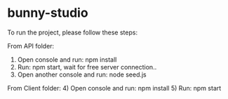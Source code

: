 # bunny-studio

To run the project, please follow these steps:

From API folder: 
1) Open console and run: npm install
2) Run: npm start, wait for free server connection..
3) Open another console and run: node seed.js

From Client folder:
4) Open console and run: npm install
5) Run: npm start


